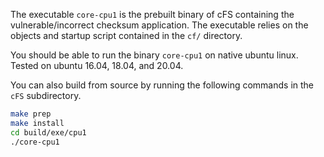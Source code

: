 The executable `core-cpu1`  is the prebuilt binary of cFS containing the vulnerable/incorrect checksum application.
The executable relies on the objects and startup script contained in the `cf/` directory.

You should be able to run the binary `core-cpu1` on native ubuntu linux. Tested on ubuntu 16.04, 18.04, and 20.04.

You can also build from source by running the following commands in the `cFS` subdirectory.

```bash
make prep
make install
cd build/exe/cpu1
./core-cpu1
```
